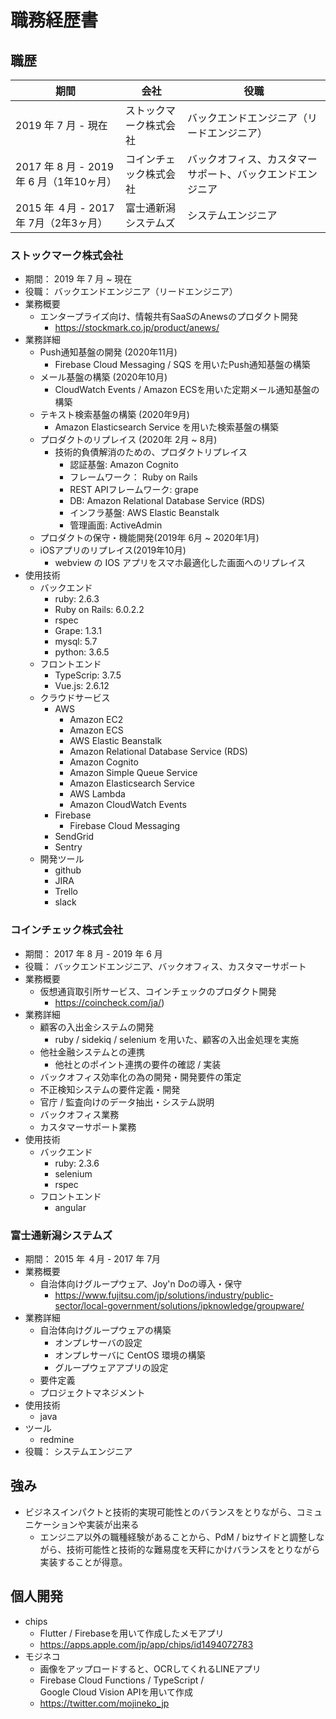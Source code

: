 # 職務経歴書

## 職歴

| 期間                                       | 会社                       | 役職                                                       |
| ------------------------------------------ | -------------------------- | ---------------------------------------------------------- |
| 2019 年 7 月 - 現在                              | ストックマーク株式会社     | バックエンドエンジニア（リードエンジニア）                 |
| 2017 年 8 月 - 2019 年 6 月（1年10ヶ月）        | コインチェック株式会社     | バックオフィス、カスタマーサポート、バックエンドエンジニア |
| 2015 年 ４月 - 2017 年 7月（2年3ヶ月）       | 富士通新潟システムズ       | システムエンジニア                                         |

### ストックマーク株式会社

- 期間： 2019 年 7 月 ~ 現在
- 役職： バックエンドエンジニア（リードエンジニア）
- 業務概要
  - エンタープライズ向け、情報共有SaaSのAnewsのプロダクト開発
    - https://stockmark.co.jp/product/anews/
- 業務詳細
  - Push通知基盤の開発 (2020年11月)
    - Firebase Cloud Messaging / SQS を用いたPush通知基盤の構築
  - メール基盤の構築 (2020年10月)
    - CloudWatch Events / Amazon ECSを用いた定期メール通知基盤の構築
  - テキスト検索基盤の構築 (2020年9月)
    - Amazon Elasticsearch Service を用いた検索基盤の構築
  - プロダクトのリプレイス (2020年 2月 ~ 8月)
    - 技術的負債解消のための、プロダクトリプレイス
      - 認証基盤: Amazon Cognito
      - フレームワーク： Ruby on Rails
      - REST APIフレームワーク: grape
      - DB: Amazon Relational Database Service (RDS)
      - インフラ基盤: AWS Elastic Beanstalk
      - 管理画面: ActiveAdmin
  - プロダクトの保守・機能開発(2019年 6月 ~ 2020年1月)
  - iOSアプリのリプレイス(2019年10月)
    - webview の IOS アプリをスマホ最適化した画面へのリプレイス
- 使用技術
  - バックエンド
    - ruby: 2.6.3
    - Ruby on Rails: 6.0.2.2
    - rspec
    - Grape: 1.3.1
    - mysql: 5.7
    - python: 3.6.5
  - フロントエンド
    - TypeScrip: 3.7.5
    - Vue.js: 2.6.12
  - クラウドサービス
    - AWS
      - Amazon EC2
      - Amazon ECS
      - AWS Elastic Beanstalk
      - Amazon Relational Database Service (RDS)
      - Amazon Cognito
      - Amazon Simple Queue Service
      - Amazon Elasticsearch Service
      - AWS Lambda
      - Amazon CloudWatch Events
    - Firebase
      - Firebase Cloud Messaging
    - SendGrid
    - Sentry
  - 開発ツール
    - github
    - JIRA
    - Trello
    - slack

### コインチェック株式会社

- 期間： 2017 年 8 月 - 2019 年 6 月
- 役職： バックエンドエンジニア、バックオフィス、カスタマーサポート
- 業務概要
  - 仮想通貨取引所サービス、コインチェックのプロダクト開発
    - https://coincheck.com/ja/)
- 業務詳細
  - 顧客の入出金システムの開発
    - ruby / sidekiq / selenium を用いた、顧客の入出金処理を実施
  - 他社金融システムとの連携
    - 他社とのポイント連携の要件の確認 / 実装
  - バックオフィス効率化の為の開発・開発要件の策定
  - 不正検知システムの要件定義・開発
  - 官庁 / 監査向けのデータ抽出・システム説明
  - バックオフィス業務
  - カスタマーサポート業務
- 使用技術
  - バックエンド
    - ruby: 2.3.6
    - selenium
    - rspec
  - フロントエンド
    - angular

### 富士通新潟システムズ

- 期間： 2015 年 ４月 - 2017 年 7月
- 業務概要
  - 自治体向けグループウェア、Joy'n Doの導入・保守
    - https://www.fujitsu.com/jp/solutions/industry/public-sector/local-government/solutions/ipknowledge/groupware/
- 業務詳細
  - 自治体向けグループウェアの構築
    - オンプレサーバの設定
    - オンプレサーバに CentOS 環境の構築
    - グループウェアアプリの設定
  - 要件定義
  - プロジェクトマネジメント
- 使用技術
  - java
- ツール
  - redmine
- 役職： システムエンジニア



## 強み

- ビジネスインパクトと技術的実現可能性とのバランスをとりながら、コミュニケーションや実装が出来る
  - エンジニア以外の職種経験があることから、PdM / bizサイドと調整しながら、技術可能性と技術的な難易度を天秤にかけバランスをとりながら実装することが得意。

## 個人開発
- chips
  - Flutter / Firebaseを用いて作成したメモアプリ
  - https://apps.apple.com/jp/app/chips/id1494072783
- モジネコ
  - 画像をアップロードすると、OCRしてくれるLINEアプリ
  - Firebase Cloud Functions / TypeScript /  
Google Cloud Vision APIを用いて作成
  - https://twitter.com/mojineko_jp
  